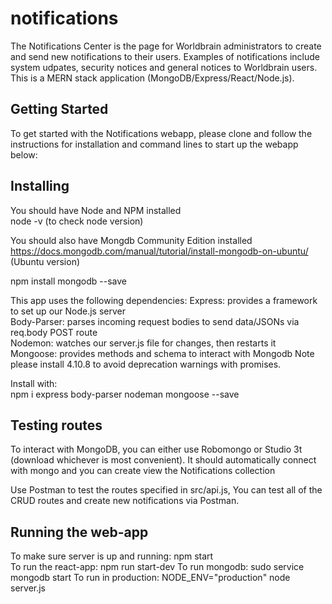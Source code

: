 # notifications
The Notifications Center is the page for Worldbrain administrators to create and send new notifications to their users.  Examples of notifications include system udpates, security notices and general notices to Worldbrain users.  This is a MERN stack application (MongoDB/Express/React/Node.js).  

## Getting Started  
To get started with the Notifications webapp, please clone and follow the instructions for installation and command lines to start up the webapp below:  

## Installing
You should have Node and NPM installed   
node -v (to check node version)  

You should also have Mongdb Community Edition installed https://docs.mongodb.com/manual/tutorial/install-mongodb-on-ubuntu/ (Ubuntu version)

npm install mongodb --save


This app uses the following dependencies:
Express: provides a framework to set up our Node.js server  
Body-Parser: parses incoming request bodies to send data/JSONs via req.body POST route  
Nodemon: watches our server.js file for changes, then restarts it  
Mongoose: provides methods and schema to interact with Mongodb  Note please install 4.10.8 to avoid deprecation warnings with promises.

Install with:  
npm i express body-parser nodeman mongoose --save  

## Testing routes
To interact with MongoDB, you can either use Robomongo or Studio 3t (download whichever is most convenient).  It should automatically connect with mongo and you can create view the Notifications collection

Use Postman to test the routes specified in src/api.js, You can test all of the CRUD routes and create new notifications via Postman.

## Running the web-app
To make sure server is up and running: npm start  
To run the react-app: npm run start-dev
To run mongodb: sudo service mongodb start
To run in production: NODE_ENV="production" node server.js
